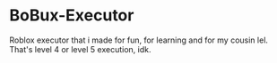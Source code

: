 # BoBux-Executor
Roblox executor that i made for fun, for learning and for my cousin lel. That's level 4 or level 5 execution, idk.
